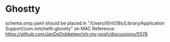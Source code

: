 # Ghostty

schema.omp.yaml should be placed in "/Users/t0n038s/Library/Application Support/com.mitchellh.ghostty" on MAC
Reference: https://github.com/JanDeDobbeleer/oh-my-posh/discussions/5578
